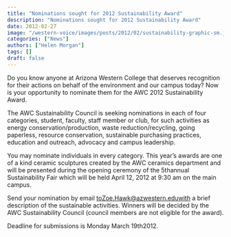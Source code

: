 ```yaml
---
title: "Nominations sought for 2012 Sustainability Award"
description: "Nominations sought for 2012 Sustainability Award"
date: 2012-02-27
image: "/western-voice/images/posts/2012/02/sustainability-graphic-sm.jpg"
categories: ["News"]
authors: ["Helen Morgan"]
tags: []
draft: false
---
```

Do you know anyone at Arizona Western College that deserves recognition for their actions on behalf of the environment and our campus today? Now is your opportunity to nominate them for the AWC 2012 Sustainability Award.

The AWC Sustainability Council is seeking nominations in each of four categories, student, faculty, staff member or club, for such activities as energy conservation/production, waste reduction/recycling, going paperless, resource conservation, sustainable purchasing practices, education and outreach, advocacy and campus leadership.

You may nominate individuals in every category. This year’s awards are one of a kind ceramic sculptures created by the AWC ceramics department and will be presented during the opening ceremony of the 5thannual Sustainability Fair which will be held April 12, 2012 at 9:30 am on the main campus.

Send your nomination by email toZoe.Hawk@azwestern.eduwith a brief description of the sustainable activities. Winners will be decided by the AWC Sustainability Council (council members are not eligible for the award).

Deadline for submissions is Monday March 19th2012.